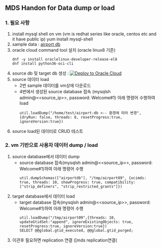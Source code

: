 ## MDS Handon for Data dump or load

### 1. 필요 사항
1. install mysql shell on vm (vm is redhat series like oracle, centos etc and it have public ip)
   yum install mysql-shell
2. sample data : [airport db](https://dev.mysql.com/doc/airportdb/en/)
3. oracle cloud command tool 설치 (oracle linux8 기준)
   ```
   dnf -y install oraclelinux-developer-release-el8
   dnf install python36-oci-cli
   ```
4. source db 및 target db 생성 : [![Deploy to Oracle Cloud](https://oci-resourcemanager-plugin.plugins.oci.oraclecloud.com/latest/deploy-to-oracle-cloud.svg)](https://cloud.oracle.com/resourcemanager/stacks/create?zipUrl=https://github.com/khkwon01/oci-mysql-config/archive/refs/tags/mds-provision-3.7.zip)
5. source 데이터 load
   - 2번 sample 데이터를 vm상에 다운로드  
   - 4번에서 생성된 source database 접속 (mysqlsh admin@<<source_ip>>, password: Welcome#1) 아래 명령어 수행하여 load
     ```   
     util.loadDump("/home/test/airport-db <-- 환경에 따라 변경", {dryRun: false, threads: 8, resetProgress:true, ignoreVersion:true})
     ```
6. source load된 데이터로 CRUD 테스트
     
### 2. vm 기반으로 사용자 데이터 dump / load 
1. source database에서 데이터 dump
   - source database 접속(mysqlsh admin@<<source_ip>>, password: Welcome#1)하여 아래 명령어 수행
     ```
     util.dumpSchemas(["airportdb"], "/tmp/airport09", {ocimds: true, threads: 10, showProgress: true, compatibility: ["strip_definers", "strip_restricted_grants"]})
     ```
2. target database에서 데이터 load  
   - target database 접속(mysqlsh admin@<<source_ip>>, password: Welcome#1)하여 아래 명령어 수행
     ```
     util.loadDump("/tmp/airport09",{threads: 10, updateGtidSet:"append", ignoreExistingObjects: true, resetProgress:true, ignoreVersion:true})
     SELECT @@global.gtid_executed, @@global.gtid_purged;
     ```
3. 이관후 필요하면 replication 연결 ([mds replication연결(
